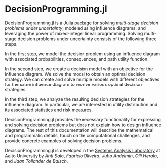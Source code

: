 # DecisionProgramming.jl
DecisionProgramming.jl is a Julia package for solving *multi-stage decision problems under uncertainty*, modeled using influence diagrams, and leveraging the power of mixed-integer linear programming. Solving multi-stage decision problems under uncertainty consists of the following three steps.

In the first step, we model the decision problem using an influence diagram with associated probabilities, consequences, and path utility function.

In the second step, we create a decision model with an objective for the influence diagram. We solve the model to obtain an optimal decision strategy. We can create and solve multiple models with different objectives for the same influence diagram to receive various optimal decision strategies.

In the third step, we analyze the resulting decision strategies for the influence diagram. In particular, we are interested in utility distribution and its associated statistics and risk measures.

DecisionProgramming.jl provides the necessary functionality for expressing and solving decision problems but does not explain how to design influence diagrams. The rest of this documentation will describe the mathematical and programmatic details, touch on the computational challenges, and provide concrete examples of solving decision problems.

DecisionProgramming.jl is developed in the [Systems Analysis Laboratory](https://sal.aalto.fi/en/) at Aalto University by *Ahti Salo*,  *Fabricio Oliveira*, *Juho Andelmin*, *Olli Herala*, and *Jaan Tollander de Balsch*.
